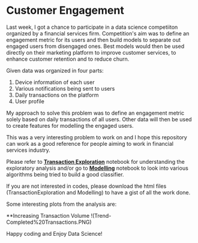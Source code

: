 # Customer Engagement

Last week, I got a chance to participate in a data science competiiton organized by a financial services firm. Competition's aim 
was to define an engagement metric for its users and then build models to separate out engaged users from disengaged ones. Best models 
would then be used directly on their marketing platform to improve customer services, to enhance customer retention and to reduce churn.

Given data was organized in four parts:
1. Device information of each user
2. Various notifications being sent to users 
3. Daily transactions on the platform
4. User profile

My approach to solve this problem was to define an engagement metric solely based on daily transactions of all users. Other data will
then be used to create features for modelling the engaged users. 

This was a very interesting problem to work on and I hope this repository can work as a good reference for people aiming to work in 
financial services industry.

Please refer to **[Transaction Exploration](https://github.com/AD1985/Customer-Engagement/blob/master/TransactionsExploration.ipynb)** notebook for understanding the exploratory analysis and/or go to **[Modelling](https://github.com/AD1985/Customer-Engagement/blob/master/Modelling.ipynb)** notebook to 
look into various algorithms being tried to build a good classifier. 

If you are not interested in codes, please download the html files (TransactionExploration and Modelling) to have a gist of all the 
work done.

Some interesting plots from the analysis are:

**Increasing Transaction Volume
!(Trend-Completed%20Transactions.PNG)


Happy coding and Enjoy Data Science!





